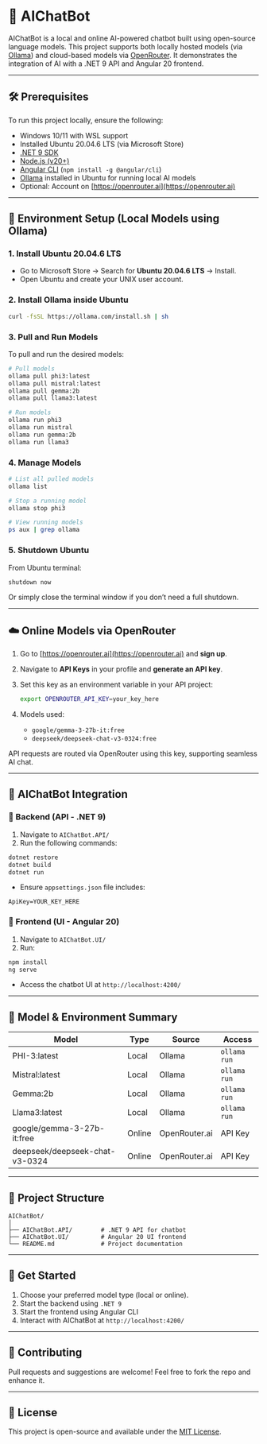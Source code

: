 # 🤖 AIChatBot

AIChatBot is a local and online AI-powered chatbot built using open-source language models. This project supports both locally hosted models (via [Ollama](https://ollama.com)) and cloud-based models via [OpenRouter](https://openrouter.ai). It demonstrates the integration of AI with a .NET 9 API and Angular 20 frontend.

---

## 🛠️ Prerequisites

To run this project locally, ensure the following:

- Windows 10/11 with WSL support
- Installed Ubuntu 20.04.6 LTS (via Microsoft Store)
- [.NET 9 SDK](https://dotnet.microsoft.com/en-us/download)
- [Node.js (v20+)](https://nodejs.org/)
- [Angular CLI](https://angular.io/cli) (`npm install -g @angular/cli`)
- [Ollama](https://ollama.com/download) installed in Ubuntu for running local AI models
- Optional: Account on [https://openrouter.ai](https://openrouter.ai)

---

## 🧱 Environment Setup (Local Models using Ollama)

### 1. Install Ubuntu 20.04.6 LTS

- Go to Microsoft Store → Search for **Ubuntu 20.04.6 LTS** → Install.
- Open Ubuntu and create your UNIX user account.

### 2. Install Ollama inside Ubuntu

```bash
curl -fsSL https://ollama.com/install.sh | sh
```

### 3. Pull and Run Models

To pull and run the desired models:

```bash
# Pull models
ollama pull phi3:latest
ollama pull mistral:latest
ollama pull gemma:2b
ollama pull llama3:latest

# Run models
ollama run phi3
ollama run mistral
ollama run gemma:2b
ollama run llama3
```

### 4. Manage Models

```bash
# List all pulled models
ollama list

# Stop a running model
ollama stop phi3

# View running models
ps aux | grep ollama
```

### 5. Shutdown Ubuntu

From Ubuntu terminal:

```bash
shutdown now
```

Or simply close the terminal window if you don’t need a full shutdown.

---

## ☁️ Online Models via OpenRouter

1. Go to [https://openrouter.ai](https://openrouter.ai) and **sign up**.

2. Navigate to **API Keys** in your profile and **generate an API key**.

3. Set this key as an environment variable in your API project:

   ```bash
   export OPENROUTER_API_KEY=your_key_here
   ```

4. Models used:

   - `google/gemma-3-27b-it:free`
   - `deepseek/deepseek-chat-v3-0324:free`

API requests are routed via OpenRouter using this key, supporting seamless AI chat.

---

## 🤖 AIChatBot Integration

### 🔧 Backend (API - .NET 9)

1. Navigate to `AIChatBot.API/`
2. Run the following commands:

```bash
dotnet restore
dotnet build
dotnet run
```

- Ensure `appsettings.json` file includes:

```env
ApiKey=YOUR_KEY_HERE
```

### 💬 Frontend (UI - Angular 20)

1. Navigate to `AIChatBot.UI/`
2. Run:

```bash
npm install
ng serve
```

- Access the chatbot UI at `http://localhost:4200/`

---

## 🧪 Model & Environment Summary

| Model                          | Type   | Source        | Access       |
| ------------------------------ | ------ | ------------- | ------------ |
| PHI-3\:latest                  | Local  | Ollama        | `ollama run` |
| Mistral\:latest                | Local  | Ollama        | `ollama run` |
| Gemma:2b                       | Local  | Ollama        | `ollama run` |
| Llama3\:latest                 | Local  | Ollama        | `ollama run` |
| google/gemma-3-27b-it\:free    | Online | OpenRouter.ai | API Key      |
| deepseek/deepseek-chat-v3-0324 | Online | OpenRouter.ai | API Key      |

---

## 📂 Project Structure

```
AIChatBot/
│
├── AIChatBot.API/        # .NET 9 API for chatbot
├── AIChatBot.UI/         # Angular 20 UI frontend
└── README.md             # Project documentation
```

---

## 🚀 Get Started

1. Choose your preferred model type (local or online).
2. Start the backend using `.NET 9`
3. Start the frontend using Angular CLI
4. Interact with AIChatBot at `http://localhost:4200/`

---

## 💖 Contributing

Pull requests and suggestions are welcome! Feel free to fork the repo and enhance it.

---

## 📄 License

This project is open-source and available under the [MIT License](LICENSE).

